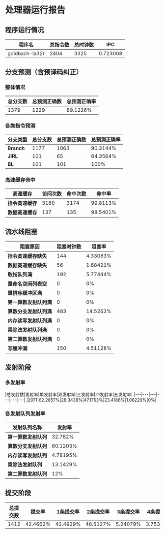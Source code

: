 # 处理器运行报告
## 程序运行情况
|程序名|总指令数|总时钟数|IPC|
|---|---|---|---|
|goldbach-la32r|2404|3325|0.723008|

## 分支预测（含预译码纠正）
### 整体情况
|总分支数|总预测正确数|总预测正确率|
|---|---|---|
|1379|1229|89.1226%|

### 各类指令预测
|分支类型|总分支数|总预测正确数|总预测正确率|
|---|---|---|---|
|**Branch**| 1177 | 1063 | 90.3144%|
|**JIRL**| 101 | 65 | 64.3564%|
|**BL**| 101 | 101 | 100%|

### 高速缓存命中
|高速缓存|访问次数|命中次数|命中率|
|---|---|---|---|
|**指令高速缓存**| 3180 | 3174 | 99.8113%|
|**数据高速缓存**| 137 | 135 | 98.5401%|
## 流水线阻塞
|阻塞原因|阻塞时钟数|阻塞率|
|---|---|---|
|**指令高速缓存缺失**| 144 | 4.33083%|
|**数据高速缓存缺失**| 56 | 1.68421%|
|**取指队列满**| 192 | 5.77444%|
|**重命名空闲列表空**|0 | 0%|
|**重排序缓冲区满**|0 | 0%|
|**第一算数发射队列满**|0 | 0%|
|**算数分支发射队列满**|483 | 14.5263%|
|**内存读写发射队列满**|0 | 0%|
|**乘除法发射队列满**|0 | 0%|
|**第二算数发射队列满**|0 | 0%|
|**写缓冲满**|150 | 4.51128%|

## 发射阶段
### 多发射率
|总发射数|发射率|单发射率|双发射率|三发射率|四发射率|五发射率|
|---|---|---|---|---|---|
|2071|62.2857%|28.3438%|47.1753%|23.4186%|1.06229%|0%|

### 各发射队列发射率
|发射队列名称|发射率|
|---|---|
|**第一算数发射队列**|32.782%|
|**算数分支发射队列**|60.1203%|
|**内存读写发射队列**|4.78195%|
|**乘除法发射队列**|13.1429%|
|**第二算数发射队列**|12%|

## 提交阶段
|总提交数|提交率|1条提交率|2条提交率|3条提交率|4条提交率|
|---|---|---|---|---|---|
|1412|42.4662%|42.4929%|48.5127%|5.24079%|3.75354%|
